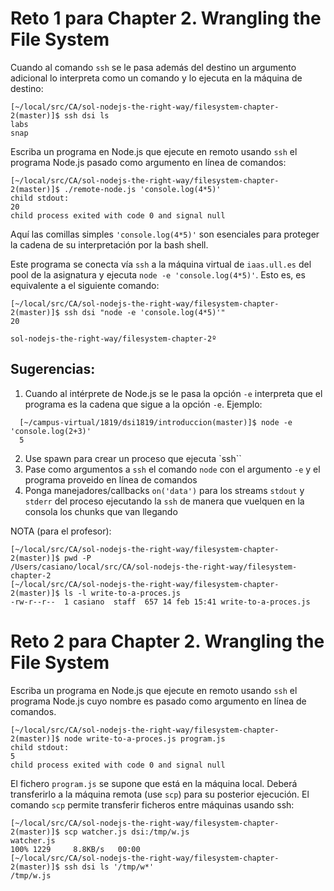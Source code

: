 # Reto 1 para Chapter 2. Wrangling the File System

Cuando al comando  `ssh` se le pasa además del destino un argumento adicional lo interpreta como un comando y lo ejecuta en la máquina de destino:

```
[~/local/src/CA/sol-nodejs-the-right-way/filesystem-chapter-2(master)]$ ssh dsi ls
labs
snap
```

Escriba  un programa en Node.js
que ejecute en remoto usando `ssh` el programa Node.js pasado como argumento en línea de comandos:

```
[~/local/src/CA/sol-nodejs-the-right-way/filesystem-chapter-2(master)]$ ./remote-node.js 'console.log(4*5)'
child stdout:
20
child process exited with code 0 and signal null
```

Aquí las comillas simples `'console.log(4*5)'` son esenciales 
para proteger la cadena de su interpretación  por la bash shell.

Este programa se conecta vía `ssh` a la máquina virtual de `iaas.ull.es` del pool de la asignatura y ejecuta `node -e 'console.log(4*5)'`.
Esto es, es equivalente a el siguiente comando:

```
[~/local/src/CA/sol-nodejs-the-right-way/filesystem-chapter-2(master)]$ ssh dsi "node -e 'console.log(4*5)'"
20
```
`sol-nodejs-the-right-way/filesystem-chapter-2º`

## Sugerencias:

1. Cuando al intérprete de Node.js se le pasa la opción `-e`  interpreta que el programa es la cadena que sigue a la opción `-e`. Ejemplo: 
  ```
    [~/campus-virtual/1819/dsi1819/introduccion(master)]$ node -e 'console.log(2+3)'
    5
  ```
2. Use spawn para crear un proceso que ejecuta `ssh``
3. Pase como argumentos a `ssh` el comando `node` con el argumento `-e` y el programa proveido en línea de comandos
4. Ponga manejadores/callbacks `on('data')` para los streams `stdout` y `stderr` del proceso ejecutando la `ssh` de manera 
que vuelquen en la consola los chunks que van llegando

NOTA (para el profesor):
```
[~/local/src/CA/sol-nodejs-the-right-way/filesystem-chapter-2(master)]$ pwd -P
/Users/casiano/local/src/CA/sol-nodejs-the-right-way/filesystem-chapter-2
[~/local/src/CA/sol-nodejs-the-right-way/filesystem-chapter-2(master)]$ ls -l write-to-a-proces.js 
-rw-r--r--  1 casiano  staff  657 14 feb 15:41 write-to-a-proces.js
```

# Reto 2 para Chapter 2. Wrangling the File System

Escriba  un programa en Node.js
que ejecute en remoto usando `ssh` el programa Node.js cuyo nombre es pasado como argumento en línea de comandos.

```
[~/local/src/CA/sol-nodejs-the-right-way/filesystem-chapter-2(master)]$ node write-to-a-proces.js program.js
child stdout:
5
child process exited with code 0 and signal null
```

El fichero `program.js` se supone que está en la máquina local. Deberá transferirlo a la máquina remota (use `scp`) para su posterior ejecución. El comando `scp` permite transferir ficheros entre máquinas usando ssh:

```
[~/local/src/CA/sol-nodejs-the-right-way/filesystem-chapter-2(master)]$ scp watcher.js dsi:/tmp/w.js
watcher.js                                                                       100% 1229     8.8KB/s   00:00    
[~/local/src/CA/sol-nodejs-the-right-way/filesystem-chapter-2(master)]$ ssh dsi ls '/tmp/w*' 
/tmp/w.js
```

